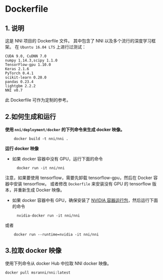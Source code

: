 # Dockerfile

## 1. 说明

这是 NNI 项目的 Dockerfile 文件。 其中包含了 NNI 以及多个流行的深度学习框架。 在 `Ubuntu 16.04 LTS` 上进行过测试：

    CUDA 9.0, CuDNN 7.0
    numpy 1.14.3,scipy 1.1.0
    TensorFlow-gpu 1.10.0
    Keras 2.1.6
    PyTorch 0.4.1
    scikit-learn 0.20.0
    pandas 0.23.4
    lightgbm 2.2.2
    NNI v0.7
    

此 Dockerfile 可作为定制的参考。

## 2.如何生成和运行

**使用 `nni/deployment/docker` 的下列命令来生成 docker 映像。**

        docker build -t nni/nni .
    

**运行 docker 映像**

* 如果 docker 容器中没有 GPU，运行下面的命令

        docker run -it nni/nni
    

注意，如果要使用 tensorflow，需要先卸载 tensorflow-gpu，然后在 Docker 容器中安装 tensorflow。 或者修改 `Dockerfile` 来安装没有 GPU 的 tensorflow 版本，并重新生成 Docker 映像。

* 如果 docker 容器中有 GPU，确保安装了 [NVIDIA 容器运行包](https://github.com/NVIDIA/nvidia-docker)，然后运行下面的命令

        nvidia-docker run -it nni/nni
    

或者

        docker run --runtime=nvidia -it nni/nni
    

## 3.拉取 docker 映像

使用下列命令从 docker Hub 中拉取 NNI docker 映像。

    docker pull msranni/nni:latest